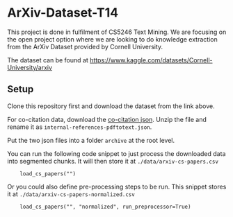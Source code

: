 # ArXiv-Dataset-T14

This project is done in fulfilment of CS5246 Text Mining. We are focusing on the open project option where we are looking to do knowledge extraction from the ArXiv Dataset provided by Cornell University.

The dataset can be found at https://www.kaggle.com/datasets/Cornell-University/arxiv

## Setup
Clone this repository first and download the dataset from the link above.

For co-citation data, download the [co-citation json](https://github.com/mattbierbaum/arxiv-public-datasets/releases/download/v0.2.0/internal-references-v0.2.0-2019-03-01.json.gz). Unzip the file and rename it as ```internal-references-pdftotext.json```.

Put the two json files into a folder ```archive``` at the root level.

You can run the following code snippet to just process the downloaded data into segmented chunks. It will then store it at ```./data/arxiv-cs-papers.csv```
```
    load_cs_papers("")
```

Or you could also define pre-processing steps to be run. This snippet stores it at ```./data/arxiv-cs-papers-normalized.csv```
```
    load_cs_papers("", "normalized", run_preprocessor=True)
```